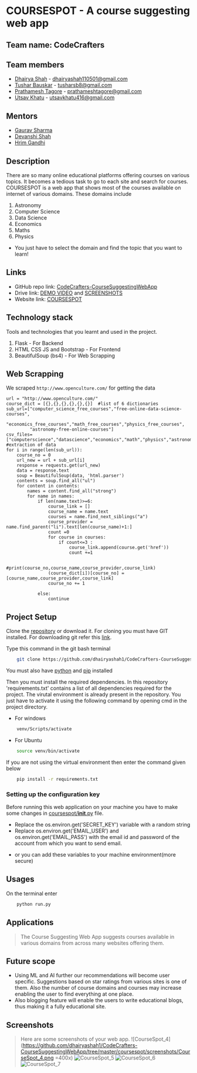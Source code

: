 # COURSESPOT - A course suggesting web app

## Team name: CodeCrafters

## Team members
* [Dhairya Shah](https://github.com/dhairyashah1) - dhairyashah110501@gmail.com
* [Tushar Bauskar](https://github.com/tusharb12-hash) - tusharsb8@gmail.com
* [Prathamesh Tagore](https://github.com/meshtag) - prathameshtagore@gmail.com
* [Utsav Khatu](https://github.com/utsavk28) - utsavkhatu416@gmail.com

## Mentors
* [Gaurav Sharma](https://github.com/Leovaldez42)
* [Devanshi Shah](https://github.com/Devanshi1500)
* [Hrim Gandhi](https://github.com/hrimG)

## Description
There are so many online educational platforms offering courses on various topics. It becomes a tedious task to go to each site and search for courses. COURSESPOT is a web app that shows most of the courses available on internet of various domains. These domains include
1. Astronomy 
2. Computer Science
3. Data Science
4. Economics
5. Maths
6. Physics

* You just have to select the domain and find the topic that you want to learn!

## Links
* GitHub repo link: [CodeCrafters-CourseSuggestingWebApp](https://github.com/dhairyashah1/CodeCrafters-CourseSuggestingWebApp)
* Drive link: [DEMO VIDEO](https://drive.google.com/file/d/1ZHcTog-5BTn41gTJkB6yAp1o6ARrfOn-/view?usp=sharing) and [SCREENSHOTS](https://drive.google.com/drive/u/0/folders/11ZygWwlG1CyXw21BoLEJtoPIwAiDEAda)
* Website link: [COURSESPOT](https://coursespot.herokuapp.com)


## Technology stack

Tools and technologies that you learnt and used in the project.

1. Flask - For Backend
2. HTML CSS JS and Bootstrap - For Frontend
3. BeautifulSoup (bs4) - For Web Scrapping



## Web Scrapping

We scraped ```http://www.openculture.com/``` for getting the data


    url = "http://www.openculture.com/"
    course_dict = [{},{},{},{},{},{}]  #list of 6 dictionaries
    sub_url=["computer_science_free_courses","free-online-data-science-courses",
             "economics_free_courses","math_free_courses","physics_free_courses",
             "astronomy-free-online-courses"]
    csv_files=["computerscience","datascience","economics","math","physics","astronomy"]
    #extraction of data
    for i in range(len(sub_url)):
        course_no = 0
        url_new = url + sub_url[i]
        response = requests.get(url_new)
        data = response.text
        soup = BeautifulSoup(data, 'html.parser')
        contents = soup.find_all("ul")
        for content in contents:
            names = content.find_all("strong")
            for name in names:
                if len(name.text)>=6:
                    course_link = []
                    course_name = name.text
                    courses = name.find_next_siblings("a")
                    course_provider = name.find_parent("li").text[len(course_name)+1:]
                    count =0
                    for course in courses:
                        if count<=3 :
                            course_link.append(course.get('href'))
                            count +=1

                    #print(course_no,course_name,course_provider,course_link)
                    (course_dict[i])[course_no] = [course_name,course_provider,course_link]
                    course_no += 1

                else:
                    continue 

## Project Setup
Clone the [repository](https://github.com/dhairyashah1/CodeCrafters-CourseSuggestingWebApp) or download it. For cloning you must have GIT installed. For downloading git refer this [link](https://git-scm.com/downloads).

Type this command in the git bash terminal
```bash
    git clone https://github.com/dhairyashah1/CodeCrafters-CourseSuggestingWebApp
```

You must also have [python](https://www.python.org/downloads/) and [pip](https://pip.pypa.io/en/stable/installing/) installed

Then you must install the required dependencies. In this repository 'requirements.txt' contains a list of all dependencies required for the project.
The virutal environment is already present in the repository. You just have to activate it using the following command by opening cmd in the project directory.
* For windows
```bash
    venv/Scripts/activate
```
* For Ubuntu
```bash
    source venv/bin/activate
```
If you are not using the virtual environment then enter the command given below
```bash
    pip install -r requirements.txt
```

### Setting up the configuration key
Before running this web application on your machine you have to make some changes in [coursespot/__init__.py](coursespot/__init__.py) file.
* Replace the os.environ.get('SECRET_KEY') variable with a random string
* Replace os.environ.get('EMAIL_USER') and os.environ.get('EMAIL_PASS') with the email id and password of the account from which you want to send email.

+ or you can add these variables to your machine environment(more secure)


## Usages
On the terminal enter

```bash
    python run.py
```

## Applications
>The Course Suggesting Web App suggests courses available in various domains from across many websites offering them.

## Future scope
* Using ML and AI further our recommendations will become user specific. Suggestions based on star ratings from various sites is one of them. Also the number of course domains and courses may increase enabling the user to find everything at one place.
* Also blogging feature will enable the users to write educational blogs, thus making it a fully educational site.

## Screenshots
>Here are some screenshots of your web app.
![CourseSpot_4](https://github.com/dhairyashah1/CodeCrafters-CourseSuggestingWebApp/tree/master/coursespot/screenshots/CourseSpot_4.png =400x)
![**CourseSpot_5**](https://github.com/dhairyashah1/CodeCrafters-CourseSuggestingWebApp/tree/master/coursespot/screenshots/CourseSpot_5.PNG)
![**CourseSpot_6**](https://github.com/dhairyashah1/CodeCrafters-CourseSuggestingWebApp/tree/master/coursespot/screenshots/CourseSpot_6.PNG)
![**CourseSpot_7**](https://github.com/dhairyashah1/CodeCrafters-CourseSuggestingWebApp/tree/master/coursespot/screenshots/CourseSpot_7.PNG)
